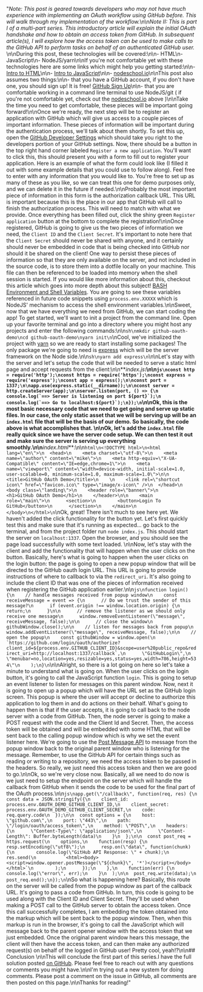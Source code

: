 "*Note: This post is geared towards developers who may not have much experience with implementing an OAuth workflow using GitHub before. This will walk through my implementation of the workflow.*\n\n*Note II: This is part I of a multi-part series. This introductory article will explain the initial OAuth handshake and how to obtain an access token from GitHub. In subsequent article(s), I will explore how the access token can be used to make calls to the GitHub API to perform tasks on behalf of an authenticated GitHub user.* \n\nDuring this post, these technologies will be covered:\n\n- HTML\n- JavaScript\n- NodeJS/yarn\n\nIf you're not comfortable yet with these technologies here are some links which might help you getting started:\n\n- [Intro to HTML](https://developer.mozilla.org/en-US/docs/Learn/HTML/Introduction_to_HTML)\n\n- [Intro to JavaScript](https://developer.mozilla.org/en-US/docs/Web/JavaScript/Guide/Introduction)\n\n- [nodeschool.io](https://nodeschool.io/)\n\nThis post also assumes two things:\n\n- that you have a GitHub account, if you don't have one, you should sign up! It is free! [GitHub Sign Up](https://help.github.com/articles/signing-up-for-a-new-github-account/)\n\n- that you are comfortable working in a command line terminal to use NodeJS/git ( if you're not comfortable yet, check out the [nodeschool.io](https://nodeschool.io/) above )\n\nTake the time you need to get comfortable, these pieces will be important going forward!\n\nOnce we're ready, the next step will be to register an application with GitHub which will give us access to a couple pieces of important information. These pieces of information will be important during the authentication process, we'll talk about them shortly. To set this up, open the [GitHub Developer Settings](https://github.com/settings/developers) which should take you right to the developers portion of your GitHub settings. Now, there should be a button in the top right hand corner labeled `Register a new application`. You'll want to click this, this should present you with a form to fill out to register your application. Here is an example of what the form could look like (I filled it out with some example details that you could use to follow along). Feel free to enter with any information that you would like to. You're free to set up as many of these as you like, so we can treat this one for demo purposes only, and we can delete it in the future if needed.\n\nProbably the most important piece of information in this form is the authorization callback URL. This URL is important because this is the place in our app that GitHub will call to finish the authorization process. This will need to match with what we provide. Once everything has been filled out, click the shiny green `Register application` button at the bottom to complete the registration!\n\nOnce registered, GitHub is going to give us the two pieces of information we need, the `Client ID` and the `Client Secret`. It's important to note here that the `Client Secret` should never be shared with anyone, and it certainly should never be embedded in code that is being checked into GitHub nor should it be shared on the client! One way to persist these pieces of information so that they are only available on the server, and not included in the source code, is to store them into a dotfile locally on your machine. This file can then be referenced to be loaded into memory when the shell session is started. If you would like more information about this, checkout this article which goes into more depth about this subject! [BASH Environment and Shell Variables](http://www.tricksofthetrades.net/2015/06/14/notes-bash-env-variables/). You are going to see these variables referenced in future code snippets using `process.env.XXXXX` which is NodeJS' mechanism to access the shell environment variables.\n\nSweet, now that we have everything we need from GitHub, we can start coding the app! To get started, we'll want to init a project from the command line. Open up your favorite terminal and go into a directory where you might host any projects and enter the following commands:\n\n```sh\nmkdir github-oauth-demo\ncd github-oauth-demo\nyarn init\n```\nCool, we've initialized the project with [yarn](https://yarnpkg.com) so we are ready to start installing some packages! The only package we're going to need is [express](https://expressjs.com/) which will be the server framework on the Node side.\n\n```sh\nyarn add express\n```\n\nLet's stay with the server and let's setup the code that will be needed to serve a static html page and accept requests from the client:\n\n**_index.js_**:\n\n```js\nconst http = require('http');\nconst https = require('https');\nconst express = require('express');\nconst app = express();\n\nconst port = 1337;\n\napp.use(express.static(__dirname));\n\nconst server = http.createServer(app);\n\nserver.listen(port, () => {\n  console.log(`==> Server is listening on port ${port}`);\n  console.log(`==> Go to localhost:${port}`);\n});\n```\n\nOk, this is the most basic necessary code that we need to get going and serve up static files. In our case, the only static asset that we will be serving up will be an `index.html` file that will be the basis of our demo. So basically, the code above is what accomplishes that. \n\nOk, let's add the `index.html` file really quick since we have the server code setup. We can then test it out and make sure the server is serving up everything smoothly.\n\n**_index.html_**:\n\n```html\n<!DOCTYPE html>\n<html lang=\"en\">\n  <head>\n    <meta charset=\"utf-8\">\n    <meta name=\"author\" content=\"mike\">\n    <meta http-equiv=\"X-UA-Compatible\" content=\"IE=edge,chrome=1\">\n    <meta name=\"viewport\" content=\"width=device-width, initial-scale=1.0, user-scalable=0, minimum-scale=1.0, maximum-scale=1.0\">\n\n    <title>GitHub OAuth Demo</title>\n    \n    <link rel=\"shortcut icon\" href=\"favicon.ico\" type=\"image/x-icon\" />\n  </head>\n  <body class=\"landing\">\n    <header role=\"banner\">\n      <h1>GitHub OAuth Demo</h1>\n    </header>\n\n    <main role=\"main\">\n      <section>\n        <button>Login To GitHub</button>\n      </section>\n    </main>\n  </body>\n</html>\n```\nOk, great! There isn't much to see here yet. We haven't added the click functionality for the button yet. Let's first quickly test this and make sure that it's running as expected... go back to the terminal, and from the project folder run `node index.js`. This should start the server on `localhost:1337`. Open the browser, and you should see the page load successfully with some text loaded. \n\nNow, let's stay with the client and add the functionality that will happen when the user clicks on the button. Basically, here's what is going to happen when the user clicks on the login button: the page is going to open a new popup window that will be directed to the GitHub oauth login URL. This URL is going to provide instructions of where to callback to via the `redirect_uri`. It's also going to include the client ID that was one of the pieces of information received when registering the GitHub application earlier.\n\n```js\nfunction login() {\n    // handle messages received from popup window\n    const receiveMessage = event => {\n      // Do we trust the sender of this message?\n      if (event.origin !== window.location.origin) {\n        return;\n      }\n\n      // remove the listener as we should only receive one message\n      window.removeEventListener(\"message\", receiveMessage, false);\n\n      // close the window\n      githubWindow.close();\n\n    // listen for messages back from popup\n    window.addEventListener(\"message\", receiveMessage, false);\n\n    // open the popup\n    const githubWindow = window.open(\n      `https://github.com/login/oauth/authorize?client_id=${process.env.GITHUB_CLIENT_ID}&scope=user%20public_repo&redirect_uri=http://localhost:1337/callback`,\n      \"GitHubLogin\",\n      \"menubar=no,location=yes,resizable=yes,status=yes,width=786,height=534\"\n    );\n}\n```\n\nAlright, so there is a lot going on here so let's take a minute to understand what is going on. When the user clicks on the login button, it's going to call the JavaScript function `login`. This is going to setup an event listener to listen for messages on this parent window. Now, next it is going to open up a popup which will have the URL set as the GitHub login screen. This popup is where the user will accept or decline to authorize this application to log them in and do actions on their behalf. What's going to happen then is that if the user accepts, it is going to call back to the node server with a code from GitHub. Then, the node server is going to make a POST request with the code and the Client Id and Secret. Then, the access token will be obtained and will be embedded with some HTML that will be sent back to the calling popup window which is why we set the event listener here. We're going to use the [Post Message API](https://developer.mozilla.org/en-US/docs/Web/API/Window/postMessage) to message from the popup window back to the original parent window who is listening for the message. Remember, to use the GitHub API for certain things such as reading or writing to a repository, we need the access token to be passed in the headers. So really, we just need this access token and then we are good to go.\n\nOk, so we're very close now. Basically, all we need to do now is we just need to setup the endpoint on the server which will handle the callback from GitHub when it sends the code to be used for the final part of the OAuth process.\n\n```js\napp.get(\"/callback\", function(req, res) {\n  const data = JSON.stringify({\n    client_id: process.env.OAUTH_DEMO_GITHUB_CLIENT_ID,\n    client_secret: process.env.OAUTH_DEMO_GITHUB_CLIENT_SECRET,\n    code: req.query.code\n  });\n\n  const options = {\n    host: \"github.com\",\n    port: \"443\",\n    path: \"/login/oauth/access_token\",\n    method: \"POST\",\n    headers: {\n      \"Content-Type\": \"application/json\",\n      \"Content-Length\": Buffer.byteLength(data)\n    }\n  };\n\n  const post_req = https.request(\n    options,\n    function(resp) {\n      resp.setEncoding(\"utf8\");\n      resp.on(\"data\", function(chunk) {\n        console.log(\"GitHub API Response: \" + chunk);\n        res.send(\n          `<html><body><script>window.opener.postMessage(\"${chunk}\", '*')</script></body></html>`\n        );\n      });\n    },\n    function(err) {\n      console.log(\"error\", err);\n    }\n  );\n\n  post_req.write(data);\n  post_req.end();\n});\n```\nSo what is happening here? Basically, this route on the server will be called from the popup window as part of the callback URL. It's going to pass a code from GitHub. In turn, this code is going to be used along with the Client ID and Client Secret. They'll be used when making a POST call to the GitHub server to obtain the access token. Once this call successfully completes, I am embedding the token obtained into the markup which will be sent back to the popup window. Then, when this markup is run in the browser, it's going to call the JavaScript which will message back to the parent opener window with the access token that we just embedded. Once the original parent window hears this message, the client will then have the access token, and can then make any authorized request(s) on behalf of the logged in GitHub user! Pretty cool, yeah!?\n\n## Conclusion \n\nThis will conclude the first part of this series.I have the full solution posted [on GitHub](https://github.com/mjw56/github-oauth-demo). Please feel free to reach out with any questions or comments you might have.\n\nI'm trying out a new system for doing comments. Please post a comment on the issue in GitHub, all comments are then posted on this page.\n\nThanks for reading!"